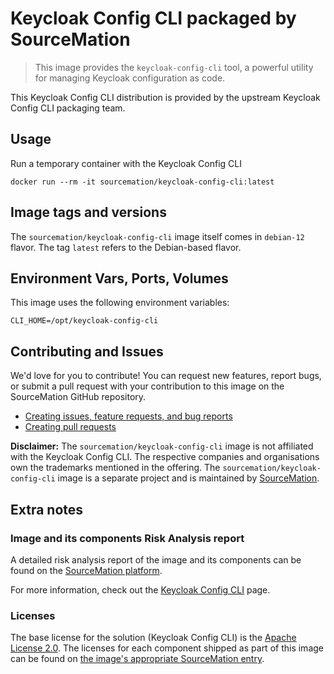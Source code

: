 # Keycloak Config CLI packaged by SourceMation

> This image provides the `keycloak-config-cli` tool, a powerful utility for managing Keycloak configuration as code.

This Keycloak Config CLI distribution is provided by the upstream Keycloak Config CLI packaging team.

## Usage

Run a temporary container with the Keycloak Config CLI

```
docker run --rm -it sourcemation/keycloak-config-cli:latest
```

## Image tags and versions

The `sourcemation/keycloak-config-cli` image itself comes in `debian-12` flavor.
The tag `latest` refers to the Debian-based flavor.

## Environment Vars, Ports, Volumes

This image uses the following environment variables:

```
CLI_HOME=/opt/keycloak-config-cli
```

## Contributing and Issues

We'd love for you to contribute! You can request new features, report bugs, or
submit a pull request with your contribution to this image on the SourceMation
GitHub repository.

- [Creating issues, feature requests, and bug reports](https://github.com/SourceMation/images/issues/new/choose)
- [Creating pull requests](https://github.com/SourceMation/images/compare)

**Disclaimer:** The `sourcemation/keycloak-config-cli` image is not affiliated with
the Keycloak Config CLI. The respective companies and
organisations own the trademarks mentioned in the offering. The
`sourcemation/keycloak-config-cli` image is a separate project and is maintained by
[SourceMation](https://sourcemation.com).

## Extra notes

### Image and its components Risk Analysis report

A detailed risk analysis report of the image and its components can be
found on the [SourceMation
platform](https://sourcemation.com/).

For more information, check out the [Keycloak Config CLI](https://adorsys.github.io/keycloak-config-cli/) page.

### Licenses

The base license for the solution (Keycloak Config CLI) is the
[Apache License 2.0](https://github.com/adorsys/keycloak-config-cli/blob/main/LICENSE.txt). The licenses for each component shipped as
part of this image can be found on [the image's appropriate SourceMation
entry](https://sourcemation.com/).
